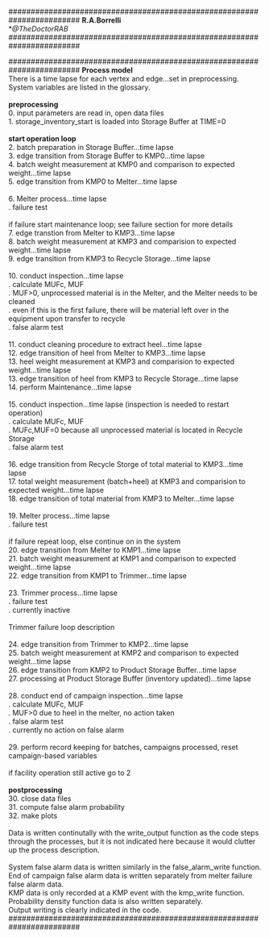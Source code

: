 ########################################################################
**R.A.Borrelli**
<br>
**@TheDoctorRAB* 
########################################################################



########################################################################
**Process model**
<br>There is a time lapse for each vertex and edge...set in preprocessing.
<br> System variables are listed in the glossary.
<br><br>**preprocessing**
<br> 0.    input parameters are read in, open data files  
     1.    storage_inventory_start is loaded into Storage Buffer at TIME=0
<br><br>**start operation loop**
<br>2.	batch preparation in Storage Buffer...time lapse
<br>3.  edge transition from Storage Buffer to KMP0...time lapse
<br>4.  batch weight measurement at KMP0 and comparison to expected weight...time lapse
<br>5.	edge transition from KMP0 to Melter...time lapse
<br><br>6.  Melter process...time lapse
<br>		. failure test
<br><br>if failure start maintenance loop; see failure section for more details
<br>7.  edge transtion from Melter to KMP3...time lapse  
8.  batch weight measurement at KMP3 and comparision to expected weight...time lapse
<br>9.  edge transition from KMP3 to Recycle Storage...time lapse
<br><br>10. conduct inspection...time lapse
<br>		. calculate MUFc, MUF
<br>		. MUF>0, unprocessed material is in the Melter, and the Melter needs to be cleaned
<br>		. even if this is the first failure, there will be material left over in the equipment upon transfer to recycle
<br>		. false alarm test
<br><br>11. conduct cleaning procedure to extract heel...time lapse
<br>12.	edge transition of heel from Melter to KMP3...time lapse
<br>13. heel weight measurement at KMP3 and comparision to expected weight...time lapse
<br>13. edge transition of heel from KMP3 to Recycle Storage...time lapse
<br>14. perform Maintenance...time lapse
<br><br>15. conduct inspection...time lapse (inspection is needed to restart operation) 
<br>		. calculate MUFc, MUF
<br>		. MUFc,MUF=0 because all unprocessed material is located in Recycle Storage
<br>		. false alarm test
<br><br> 16. edge transition from Recycle Storge of total material to KMP3...time lapse
<br>17. total weight measurement (batch+heel) at KMP3 and comparision to expected weight...time lapse
<br>18. edge transition of total material from KMP3 to Melter...time lapse
<br><br>19. Melter process...time lapse
<br>		. failure test
<br><br>if failure repeat loop, else continue on in the system 
<br>20. edge transition from Melter to KMP1...time lapse
<br>21. batch weight measurement at KMP1 and comparison to expected weight...time lapse
<br>22. edge transition from KMP1 to Trimmer...time lapse
<br><br>23. Trimmer process...time lapse
<br>		. failure test
<br>		. currently inactive
<br><br> Trimmer failure loop description
<br><br>24. edge transition from Trimmer to KMP2...time lapse
<br>25. batch weight measurement at KMP2 and comparison to expected weight...time lapse
<br>26. edge transition from KMP2 to Product Storage Buffer...time lapse
<br>27. processing at Product Storage Buffer (inventory updated)...time lapse
<br><br>28. conduct end of campaign inspection...time lapse
<br>		. calculate MUFc, MUF
<br>		. MUF>0 due to heel in the melter, no action taken 
<br>		. false alarm test
<br>		. currently no action on false alarm
<br><br>29. perform record keeping for batches, campaigns processed, reset campaign-based variables
<br><br>if facility operation still active go to 2
<br><br>**postprocessing**
<br>30. close data files
<br>31. compute false alarm probability
<br>32. make plots
<br><br>Data is written continutally with the write_output function as the code steps through the processes, but it is not indicated here because it would clutter up the process description.
<br><br>System false alarm data is written similarly in the false_alarm_write function.
<br>End of campaign false alarm data is written separately from melter failure false alarm data.
<br>KMP data is only recorded at a KMP event with the kmp_write function.
<br>Probability density function data is also written separately.
<br>Output writing is clearly indicated in the code.
########################################################################
